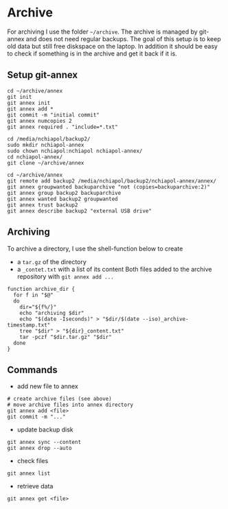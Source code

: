 Archive
=======

For archiving I use the folder `~/archive`.
The archive is managed by git-annex and does not need regular backups.
The goal of this setup is to keep old data but still free diskspace on
  the laptop.
In addition it should be easy to check if something is in the archive
  and get it back if it is.

Setup git-annex
---------------
```
cd ~/archive/annex
git init
git annex init
git annex add *
git commit -m "initial commit"
git annex numcopies 2
git annex required . "include=*.txt"

cd /media/nchiapol/backup2/
sudo mkdir nchiapol-annex
sudo chown nchiapol:nchiapol nchiapol-annex/
cd nchiapol-annex/
git clone ~/archive/annex

cd ~/archive/annex
git remote add backup2 /media/nchiapol/backup2/nchiapol-annex/annex/
git annex groupwanted backuparchive "not (copies=backuparchive:2)"
git annex group backup2 backuparchive
git annex wanted backup2 groupwanted
git annex trust backup2
git annex describe backup2 "external USB drive"
```

Archiving
---------
To archive a directory, I use the shell-function below to create
  - a `tar.gz` of the directory
  - a `_contet.txt` with a list of its content
Both files added to the archive repository with `git annex add ...`

```
function archive_dir {
  for f in "$@"
  do
    dir="${f%/}"
    echo "archiving $dir"
    echo "$(date -Iseconds)" > "$dir/$(date --iso)_archive-timestamp.txt"
    tree "$dir" > "${dir}_content.txt"
    tar -pczf "$dir.tar.gz" "$dir"
  done
}
```

Commands
--------
  * add new file to annex
```
# create archive files (see above)
# move archive files into annex directory
git annex add <file>
git commit -m "..."
```

  * update backup disk
```
git annex sync --content
git annex drop --auto
```

  * check files
```
git annex list
```

  * retrieve data
```
git annex get <file>
```


